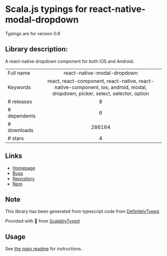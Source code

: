 
# Scala.js typings for react-native-modal-dropdown

Typings are for version 0.6

## Library description:
A react-native dropdown component for both iOS and Android.

|                    |                 |
| ------------------ | :-------------: |
| Full name          | react-native-modal-dropdown |
| Keywords           | react, react-component, react-native, react-native-component, ios, android, modal, dropdown, picker, select, selector, option |
| # releases         | 8 |
| # dependents       | 6 |
| # downloads        | 286164 |
| # stars            | 4 |

## Links
- [Homepage](https://github.com/sohobloo/react-native-modal-dropdown)
- [Bugs](https://github.com/sohobloo/react-native-modal-dropdown/issues)
- [Repository](https://github.com/sohobloo/react-native-modal-dropdown)
- [Npm](https://www.npmjs.com/package/react-native-modal-dropdown)
    


## Note
This library has been generated from typescript code from [DefinitelyTyped](https://definitelytyped.org).

Provided with :purple_heart: from [ScalablyTyped](https://github.com/oyvindberg/ScalablyTyped)

## Usage
See [the main readme](../../readme.md) for instructions.


